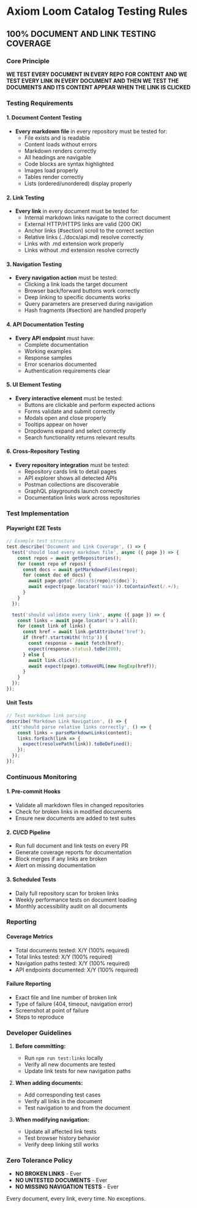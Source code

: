 # Axiom Loom Catalog Testing Rules

## 100% DOCUMENT AND LINK TESTING COVERAGE

### Core Principle
**WE TEST EVERY DOCUMENT IN EVERY REPO FOR CONTENT AND WE TEST EVERY LINK IN EVERY DOCUMENT AND THEN WE TEST THE DOCUMENTS AND ITS CONTENT APPEAR WHEN THE LINK IS CLICKED**

### Testing Requirements

#### 1. Document Content Testing
- **Every markdown file** in every repository must be tested for:
  - File exists and is readable
  - Content loads without errors
  - Markdown renders correctly
  - All headings are navigable
  - Code blocks are syntax highlighted
  - Images load properly
  - Tables render correctly
  - Lists (ordered/unordered) display properly

#### 2. Link Testing
- **Every link** in every document must be tested for:
  - Internal markdown links navigate to the correct document
  - External HTTP/HTTPS links are valid (200 OK)
  - Anchor links (#section) scroll to the correct section
  - Relative links (../docs/api.md) resolve correctly
  - Links with .md extension work properly
  - Links without .md extension resolve correctly

#### 3. Navigation Testing
- **Every navigation action** must be tested:
  - Clicking a link loads the target document
  - Browser back/forward buttons work correctly
  - Deep linking to specific documents works
  - Query parameters are preserved during navigation
  - Hash fragments (#section) are handled properly

#### 4. API Documentation Testing
- **Every API endpoint** must have:
  - Complete documentation
  - Working examples
  - Response samples
  - Error scenarios documented
  - Authentication requirements clear

#### 5. UI Element Testing
- **Every interactive element** must be tested:
  - Buttons are clickable and perform expected actions
  - Forms validate and submit correctly
  - Modals open and close properly
  - Tooltips appear on hover
  - Dropdowns expand and select correctly
  - Search functionality returns relevant results

#### 6. Cross-Repository Testing
- **Every repository integration** must be tested:
  - Repository cards link to detail pages
  - API explorer shows all detected APIs
  - Postman collections are discoverable
  - GraphQL playgrounds launch correctly
  - Documentation links work across repositories

### Test Implementation

#### Playwright E2E Tests
```typescript
// Example test structure
test.describe('Document and Link Coverage', () => {
  test('should load every markdown file', async ({ page }) => {
    const repos = await getRepositories();
    for (const repo of repos) {
      const docs = await getMarkdownFiles(repo);
      for (const doc of docs) {
        await page.goto(`/docs/${repo}/${doc}`);
        await expect(page.locator('main')).toContainText(/.+/);
      }
    }
  });

  test('should validate every link', async ({ page }) => {
    const links = await page.locator('a').all();
    for (const link of links) {
      const href = await link.getAttribute('href');
      if (href?.startsWith('http')) {
        const response = await fetch(href);
        expect(response.status).toBe(200);
      } else {
        await link.click();
        await expect(page).toHaveURL(new RegExp(href));
      }
    }
  });
});
```

#### Unit Tests
```typescript
// Test markdown link parsing
describe('Markdown Link Navigation', () => {
  it('should parse relative links correctly', () => {
    const links = parseMarkdownLinks(content);
    links.forEach(link => {
      expect(resolvePath(link)).toBeDefined();
    });
  });
});
```

### Continuous Monitoring

#### 1. Pre-commit Hooks
- Validate all markdown files in changed repositories
- Check for broken links in modified documents
- Ensure new documents are added to test suites

#### 2. CI/CD Pipeline
- Run full document and link tests on every PR
- Generate coverage reports for documentation
- Block merges if any links are broken
- Alert on missing documentation

#### 3. Scheduled Tests
- Daily full repository scan for broken links
- Weekly performance tests on document loading
- Monthly accessibility audit on all documents

### Reporting

#### Coverage Metrics
- Total documents tested: X/Y (100% required)
- Total links tested: X/Y (100% required)
- Navigation paths tested: X/Y (100% required)
- API endpoints documented: X/Y (100% required)

#### Failure Reporting
- Exact file and line number of broken link
- Type of failure (404, timeout, navigation error)
- Screenshot at point of failure
- Steps to reproduce

### Developer Guidelines

1. **Before committing:**
   - Run `npm run test:links` locally
   - Verify all new documents are tested
   - Update link tests for new navigation paths

2. **When adding documents:**
   - Add corresponding test cases
   - Verify all links in the document
   - Test navigation to and from the document

3. **When modifying navigation:**
   - Update all affected link tests
   - Test browser history behavior
   - Verify deep linking still works

### Zero Tolerance Policy
- **NO BROKEN LINKS** - Ever
- **NO UNTESTED DOCUMENTS** - Ever
- **NO MISSING NAVIGATION TESTS** - Ever

Every document, every link, every time. No exceptions.